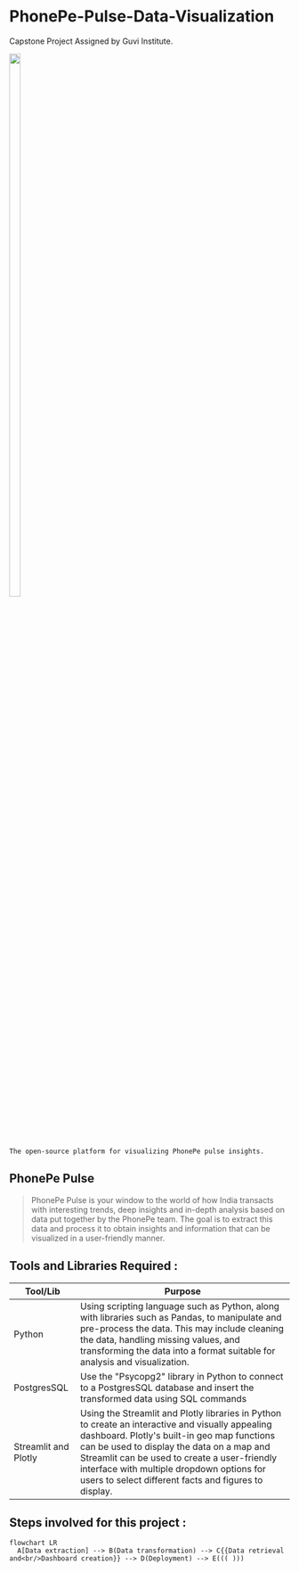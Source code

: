 # PhonePe-Pulse-Data-Visualization
Capstone Project Assigned by Guvi Institute.

 <img src="https://1000logos.net/wp-content/uploads/2022/11/PhonePe-Logo.png" width="20%" height="50%">

 ```
The open-source platform for visualizing PhonePe pulse insights.
```

 ## PhonePe Pulse ##

> PhonePe Pulse is your window to the world of how India transacts with interesting trends, deep insights and in-depth analysis based on data put together by the PhonePe team. The goal is to extract this data and process it to obtain insights and information that can be visualized in a user-friendly manner.

## Tools and Libraries Required :


| Tool/Lib | Purpose |
| --- | --- |
| Python | Using scripting language such as Python, along with libraries such as Pandas, to manipulate and pre-process the data. This may include cleaning the data, handling missing values, and transforming the data into a format suitable for analysis and visualization. |
| PostgresSQL | Use the "Psycopg2" library in Python to connect to a PostgresSQL database and insert the transformed data using SQL commands |
| Streamlit and Plotly | Using the Streamlit and Plotly libraries in Python to create an interactive and visually appealing dashboard. Plotly's built-in geo map functions can be used to display the data on a map and Streamlit can be used to create a user-friendly interface with multiple dropdown options for users to select different facts and figures to display. |

## Steps involved for this project :


```mermaid
flowchart LR
  A[Data extraction] --> B(Data transformation) --> C{{Data retrieval and<br/>Dashboard creation}} --> D(Deployment) --> E((( )))
```

